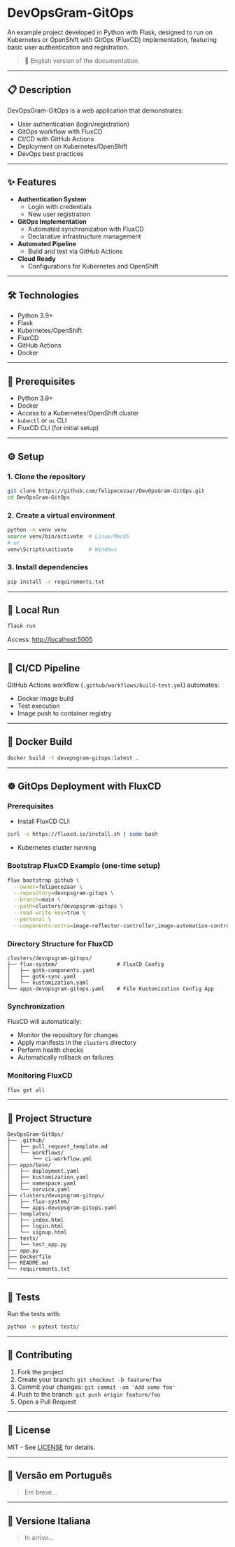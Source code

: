 # DevOpsGram-GitOps

An example project developed in Python with Flask, designed to run on Kubernetes or OpenShift with GitOps (FluxCD) implementation, featuring basic user authentication and registration.

> 📄 English version of the documentation.

---

## 📋 Description

DevOpsGram-GitOps is a web application that demonstrates:

- User authentication (login/registration)
- GitOps workflow with FluxCD
- CI/CD with GitHub Actions
- Deployment on Kubernetes/OpenShift
- DevOps best practices

---

## ✨ Features

- **Authentication System**
  - Login with credentials
  - New user registration
- **GitOps Implementation**
  - Automated synchronization with FluxCD
  - Declarative infrastructure management
- **Automated Pipeline**
  - Build and test via GitHub Actions
- **Cloud Ready**
  - Configurations for Kubernetes and OpenShift

---

## 🛠️ Technologies

- Python 3.9+
- Flask
- Kubernetes/OpenShift
- FluxCD
- GitHub Actions
- Docker

---

## 🚀 Prerequisites

- Python 3.9+
- Docker
- Access to a Kubernetes/OpenShift cluster
- `kubectl` or `oc` CLI
- FluxCD CLI (for initial setup)

---

## ⚙️ Setup

### 1. Clone the repository

```bash
git clone https://github.com/felipecezaar/DevOpsGram-GitOps.git
cd DevOpsGram-GitOps
```

### 2. Create a virtual environment

```bash
python -m venv venv
source venv/bin/activate  # Linux/MacOS
# or
venv\Scripts\activate     # Windows
```

### 3. Install dependencies

```bash
pip install -r requirements.txt
```

---

## 🏃 Local Run

```bash
flask run
```

Access: [http://localhost:5005](http://localhost:5005)

---

## 🔧 CI/CD Pipeline

GitHub Actions workflow (`.github/workflows/build-test.yml`) automates:

- Docker image build
- Test execution
- Image push to container registry

---

## 🐳 Docker Build

```bash
docker build -t devopsgram-gitops:latest .
```

---

## ☸️ GitOps Deployment with FluxCD

### Prerequisites

- Install FluxCD CLI:

```bash
curl -s https://fluxcd.io/install.sh | sudo bash
```

- Kubernetes cluster running

### Bootstrap FluxCD Example (one-time setup)

```bash
flux bootstrap github \
  --owner=felipecezaar \
  --repository=devopsgram-gitops \
  --branch=main \
  --path=clusters/devopsgram-gitops \
  --read-write-key=true \
  --personal \
  --components-extra=image-reflector-controller,image-automation-controller
```

### Directory Structure for FluxCD

```
clusters/devopsgram-gitops/
├── flux-system/                   # FluxCD Config
│   ├── gotk-components.yaml
│   ├── gotk-sync.yaml
│   └── kustomization.yaml
└── apps-devopsgram-gitops.yaml    # File Kustomization Config App
```

### Synchronization

FluxCD will automatically:

- Monitor the repository for changes
- Apply manifests in the `clusters` directory
- Perform health checks
- Automatically rollback on failures

### Monitoring FluxCD

```bash
flux get all
```

---

## 📂 Project Structure

```
DevOpsGram-GitOps/
├── .github/
│   ├── pull_request_template.md
│   └── workflows/
│       └── ci-workflow.yml
├── apps/base/
│   ├── deployment.yaml
│   ├── kustomization.yaml
│   ├── namespace.yaml
│   └── service.yaml
├── clusters/devopsgram-gitops/
│   ├── flux-system/
│   └── apps-devopsgram-gitops.yaml
├── templates/
│   ├── index.html
│   ├── login.html
│   └── signup.html
├── tests/
│   └── test_app.py
├── app.py
├── Dockerfile
├── README.md
└── requirements.txt
```

---

## 🧪 Tests

Run the tests with:

```bash
python -m pytest tests/
```

---

## 🤝 Contributing

1. Fork the project  
2. Create your branch: `git checkout -b feature/foo`  
3. Commit your changes: `git commit -am 'Add some foo'`  
4. Push to the branch: `git push origin feature/foo`  
5. Open a Pull Request

---

## 📄 License

MIT - See [LICENSE](LICENSE) for details.

---

## 📘 Versão em Português

> Em breve...

---

## 📘 Versione Italiana

> In arrivo...
